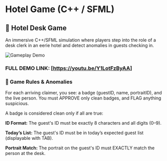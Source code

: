 # Hotel Game (C++ / SFML)

## 🏨 **Hotel Desk Game**
An immersive C++/SFML simulation where players step into the role of a desk clerk in an eerie hotel and detect anomalies in guests checking in.

![Gameplay Demo](demo.gif)

### FULL DEMO LINK: [https://youtu.be/Y1LotFzByAA]

### 🧪 Game Rules & Anomalies
For each arriving claimer, you see:
a badge (guestID, name, portraitID), and
the live person.
You must APPROVE only clean badges, and FLAG anything suspicious.


A badge is considered clean only if all are true:

**ID Format:** The guest's ID must be exactly 8 characters and all digits (0–9).

**Today’s List:** The guest's ID must be in today’s expected guest list (displayable with TAB).

**Portrait Match:** The portrait on the guest's ID must EXACTLY match the person at the desk.
